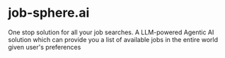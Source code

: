 # job-sphere.ai
One stop solution for all your job searches. A LLM-powered Agentic AI solution which can provide you a list of available jobs in the entire world given user's preferences
